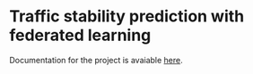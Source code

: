 # Traffic stability prediction with federated learning

Documentation for the project is avaiable [here](Documentation.pdf).
